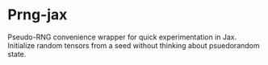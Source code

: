 # Prng-jax
Pseudo-RNG convenience wrapper for quick experimentation in Jax. Initialize random tensors from a seed without thinking about psuedorandom state.
